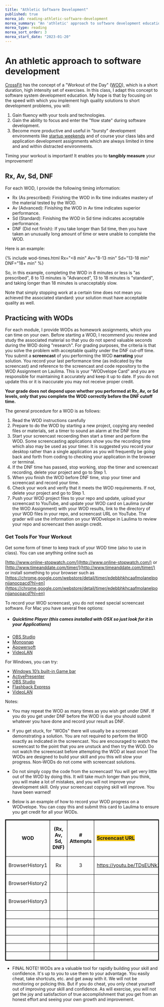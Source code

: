 ```yaml
---
title: "Athletic Software Development"
published: true
morea_id: reading-athletic-software-development
morea_summary: "An 'athletic' approach to software development education using Workouts of the Day."
morea_type: reading
morea_sort_order: 3
morea_start_date: "2023-01-20"
---
```


# An athletic approach to software development

[CrossFit](http://www.crossfit.com/) has the concept of a "Workout of the Day"
([WOD](http://www.crossfit.com/cf-info/faq.html#General0)), which is a short
duration, high intensity set of exercises.  In this class, I adapt this
concept to software system development education.  My hope is that by focusing on
the speed with which you implement high quality solutions to short development
problems, you will:

  1. Gain fluency with your tools and technologies.
  2. Gain the ability to focus and enter the "flow state" during software development.
  3. Become more productive and useful in "bursty" development environments like [startup weekends](http://startupweekend.org/) and of course your class labs and application development assignments which are always limited in time and and within distracted environments.

Timing your workout is important! It enables you to **tangibly measure** your improvement!

## Rx, Av, Sd, DNF

For each WOD, I provide the following timing information:

  * Rx (As prescribed): Finishing the WOD in Rx time indicates mastery of the material tested by the WOD.
  * Av (Advanced): Finishing the WOD in Av time indicates superior performance.
  * Sd (Standard): Finishing the WOD in Sd time indicates acceptable performance.
  * DNF (Did not finish): If you take longer than Sd time, then you have taken an unusually long amount of time or were unable to complete the WOD.

Here is an example:

{% include wod-times.html Rx="<8 min" Av="8-13 min" Sd="13-18 min" DNF="18+ min" %}

So, in this example, completing the
WOD in 8 minutes or less is "as prescribed", 8 to 13 minutes is
"Advanced", 13 to 18 minutes is "standard", and taking longer than 18 minutes is
unacceptably slow. 

Note that simply stopping work at a certain time does not
mean you achieved the associated standard: your solution must have acceptable quality as well.

## Practicing with WODs

For each module, I provide WODs as homework assignments,
which you can time on your own. Before starting a WOD, I recommend you review
and study the associated material so that you do not spend valuable seconds
during the WOD doing "research". For grading purposes, the criteria is that you solve the problem with acceptable quality under the DNF cut-off time. You submit a <b>screencast</b> of you performing the WOD <b>narrating</b> your solution. You record your last performance time (as indicated by the screencast) and reference to the screencast and code repository to the WOD Assignment on Laulima. This is your "WODvelope Card" and you are responsible for maintaining it accurately and keep it up to date. If you do not update this or it is inaccurate you may not receive proper credit. 

**Your grade does not depend upon whether you performed at Rx, Av, or Sd levels, only that you complete the WOD correctly before the DNF cutoff time.**

The general procedure for a WOD is as follows:

  1. Read the WOD instructions carefully
  2. Prepare to do the WOD by starting a new project, copying any needed files or materials, set a timer to sound an alarm at the DNF time
  3. Start your screencast recoerding then start a timer and perform the WOD. Some screencasting applications show you the recording time which also may be used as your timer. It is suggested you record your desktop rather than a single application as you will frequently be going back and forth from coding to checking your application in the browser or terminal. 
  4. If the DNF time has passed, stop working, stop the timer and screencast recording, delete your project and go to Step 1.
  5. When you finish the WOD before DNF time, stop your timer and screencast and record your time. 
  6. Check your work and verify that it meets the WOD requirements. If not, delete your project and go to Step 1.
  7. Push your WOD project files to your repo and update, upload your screencast to YouTube, and update your WOD card on Laulima (under the WOD Assignment) with your WOD results, link to the directory of your WOD files in your repo, and screencast URL on YouTube. The grader will use the information on your WODvelope in Laulima to review your repo and screencast then assign credit.

### Get Tools For Your Workout

Get some form of timer to keep track of your WOD time (also to use in class). You can use anything online such as 

[http://www.online-stopwatch.com/](http://www.online-stopwatch.com/) or [http://www.timeanddate.com/timer/](http://www.timeanddate.com/timer/) or install something 
to your browser such as [https://chrome.google.com/webstore/detail/timer/edebbhkhcaafmolanelponjjanocpacd?hl=en](https://chrome.google.com/webstore/detail/timer/edebbhkhcaafmolanelponjjanocpacd?hl=en)

To record your WOD screencast, you do not need special screencast software. For Mac you have several free options:
- ##### Quicktime Player (this comes installed with OSX so just look for it in your Applications)
- [OBS Studio](https://obsproject.com/)
- [Monosnap](https://monosnap.com/welcome)
- [Apowersoft](https://www.apowersoft.com/mac-os-screen-recorder)
- [VideoLAN](https://www.videolan.org/vlc/index.html)

For Windows, you can try:
- [Windows 10’s built-in Game bar](https://www.pcmag.com/how-to/how-to-capture-video-clips-in-windows-10)
- [ActivePresenter](https://atomisystems.com/activepresenter/)
- [OBS Studio](https://obsproject.com/)
- [Flashback Express](https://www.flashbackrecorder.com/express/)
- [VideoLAN](https://www.videolan.org/vlc/index.html)
  
Notes: 
 * You may repeat the WOD as many times as you wish get under DNF. If you do you get under DNF before the WOD is due you should submit whatever you have done and record your result as DNF.   
 
 * If you get stuck, for "WODs" there will usually be a screencast demonstrating a solution. You are not required to perform the WOD exactly as indicated in the screencast. You are encouraged to watch the screencast to the point that you are unstuck and then try the WOD. Do not watch the screencast before attempting the WOD at least once! The WODs are designed to build your skill and you this will slow your progress. Non-WODs do not come with screencast solutions.
 
 * Do not simply copy the code from the screencast! You will get very little out of the WOD by doing this. It will take much longer than you think, you will make a lot of mistakes, and you will not improve your development skill. Only your screencast copying skill will improve. You have been warned!

* Below is an example of how to record your WOD progress on a WODvelope. You can copy this and submit this card to Laulima to ensure you get credit for all your WODs.

<table border="1" style="border:2.0px solid black">
	<thead>
		<tr>
			<td style="border-color:black; border-style:solid; border-width:1.0px">
			<p style="text-align:center"><strong>WOD</strong></p>
			</td>
			<td style="border-color:black; border-style:solid; border-width:1.0px">
			<p style="text-align:center"><strong>(Rx, Av, Sd, DNF)</strong></p>
			</td>
			<td style="border-color:black; border-style:solid; border-width:1.0px">
			<p style="text-align:center"><strong># Attempts</strong></p>
			</td>
			<td style="border-color:black; border-style:solid; border-width:1.0px"><strong><span style="background-color:#f1c40f">Screencast URL</span></strong></td>
			<td style="border-color:black; border-style:solid; border-width:1.0px">
			<p style="text-align:center"><strong>Repo URL</strong></p>
			</td>
		</tr>
		<tr>
			<td style="border-color:black; border-style:solid; border-width:1.0px">
			<p style="text-align:center">BrowserHistory1</p>
			</td>
			<td style="border-color:black; border-style:solid; border-width:1.0px; text-align:center">Rx</td>
			<td style="border-color:black; border-style:solid; border-width:1.0px; text-align:center">3</td>
			<td style="border-color:black; border-style:solid; border-width:1.0px; text-align:center"><a href="https://youtu.be/TDsEUNk3WwA">https://youtu.be/TDsEUNk3WwA</a></td>
			<td style="border-color:black; border-style:solid; border-width:1.0px; text-align:center"><a href="https://github.com/dport96/ITM352_F19_repo/tree/master/WODs/BrowserHistory1">https://github.com/dport96/ITM352_F19_repo/tree/master/WODs/BrowserHistory1</a></td>
		</tr>
		<tr>
			<td style="border-color:black; border-style:solid; border-width:1.0px">
			<p style="text-align:center">BrowserHistory2</p>
			</td>
			<td style="border-color:black; border-style:solid; border-width:1.0px; text-align:center">&nbsp;</td>
			<td style="border-color:black; border-style:solid; border-width:1.0px; text-align:center">&nbsp;</td>
			<td style="border-color:black; border-style:solid; border-width:1.0px; text-align:center">&nbsp;</td>
			<td style="border-color:black; border-style:solid; border-width:1.0px; text-align:center">&nbsp;</td>
		</tr>
		<tr>
			<td style="border-color:black; border-style:solid; border-width:1.0px">
			<p style="text-align:center">BrowserHistory3</p>
			</td>
			<td style="border-color:black; border-style:solid; border-width:1.0px; text-align:center">&nbsp;</td>
			<td style="border-color:black; border-style:solid; border-width:1.0px; text-align:center">&nbsp;</td>
			<td style="border-color:black; border-style:solid; border-width:1.0px; text-align:center">&nbsp;</td>
			<td style="border-color:black; border-style:solid; border-width:1.0px; text-align:center">&nbsp;</td>
		</tr>
		<tr>
			<td style="border-color:black; border-style:solid; border-width:1.0px; text-align:center">&nbsp;</td>
			<td style="border-color:black; border-style:solid; border-width:1.0px; text-align:center">&nbsp;</td>
			<td style="border-color:black; border-style:solid; border-width:1.0px; text-align:center">&nbsp;</td>
			<td style="border-color:black; border-style:solid; border-width:1.0px; text-align:center">&nbsp;</td>
			<td style="border-color:black; border-style:solid; border-width:1.0px; text-align:center">&nbsp;</td>
		</tr>
		<tr>
			<td style="border-color:black; border-style:solid; border-width:1.0px; text-align:center">&nbsp;</td>
			<td style="border-color:black; border-style:solid; border-width:1.0px; text-align:center">&nbsp;</td>
			<td style="border-color:black; border-style:solid; border-width:1.0px; text-align:center">&nbsp;</td>
			<td style="border-color:black; border-style:solid; border-width:1.0px; text-align:center">&nbsp;</td>
			<td style="border-color:black; border-style:solid; border-width:1.0px; text-align:center">&nbsp;</td>
		</tr>
		<tr>
			<td style="border-color:black; border-style:solid; border-width:1.0px; text-align:center">&nbsp;</td>
			<td style="border-color:black; border-style:solid; border-width:1.0px; text-align:center">&nbsp;</td>
			<td style="border-color:black; border-style:solid; border-width:1.0px; text-align:center">&nbsp;</td>
			<td style="border-color:black; border-style:solid; border-width:1.0px; text-align:center">&nbsp;</td>
			<td style="border-color:black; border-style:solid; border-width:1.0px; text-align:center">&nbsp;</td>
		</tr>
		<tr>
			<td style="border-color:black; border-style:solid; border-width:1.0px; text-align:center">&nbsp;</td>
			<td style="border-color:black; border-style:solid; border-width:1.0px; text-align:center">&nbsp;</td>
			<td style="border-color:black; border-style:solid; border-width:1.0px; text-align:center">&nbsp;</td>
			<td style="border-color:black; border-style:solid; border-width:1.0px; text-align:center">&nbsp;</td>
			<td style="border-color:black; border-style:solid; border-width:1.0px; text-align:center">&nbsp;</td>
		</tr>
		<tr>
			<td style="border-color:black; border-style:solid; border-width:1.0px; text-align:center">&nbsp;</td>
			<td style="border-color:black; border-style:solid; border-width:1.0px; text-align:center">&nbsp;</td>
			<td style="border-color:black; border-style:solid; border-width:1.0px; text-align:center">&nbsp;</td>
			<td style="border-color:black; border-style:solid; border-width:1.0px; text-align:center">&nbsp;</td>
			<td style="border-color:black; border-style:solid; border-width:1.0px; text-align:center">&nbsp;</td>
		</tr>
		<tr>
			<td style="border-color:black; border-style:solid; border-width:1.0px; text-align:center">&nbsp;</td>
			<td style="border-color:black; border-style:solid; border-width:1.0px; text-align:center">&nbsp;</td>
			<td style="border-color:black; border-style:solid; border-width:1.0px; text-align:center">&nbsp;</td>
			<td style="border-color:black; border-style:solid; border-width:1.0px; text-align:center">&nbsp;</td>
			<td style="border-color:black; border-style:solid; border-width:1.0px; text-align:center">&nbsp;</td>
		</tr>
	</thead>
</table>

* FINAL NOTE! 
WODs are a valuable tool for rapidly building your skill and confidence. It's up to you to use them to your advantage. You easily cheat, take shortcuts, etc. and get away with it. We will not be monitoring or policing this. But if you do cheat, you only cheat yourself out of improving your skill and confidence. As will exercise, you will not get the joy and satisfaction of true accomplishment that you get from an honest effort and seeing your own growth and improvement.   